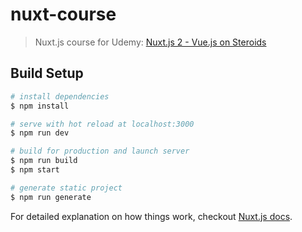 # nuxt-course

> Nuxt.js course for Udemy: [Nuxt.js 2 - Vue.js on Steroids](https://www.udemy.com/course/nuxtjs-vuejs-on-steroids/)


## Build Setup

``` bash
# install dependencies
$ npm install

# serve with hot reload at localhost:3000
$ npm run dev

# build for production and launch server
$ npm run build
$ npm start

# generate static project
$ npm run generate
```

For detailed explanation on how things work, checkout [Nuxt.js docs](https://nuxtjs.org).
